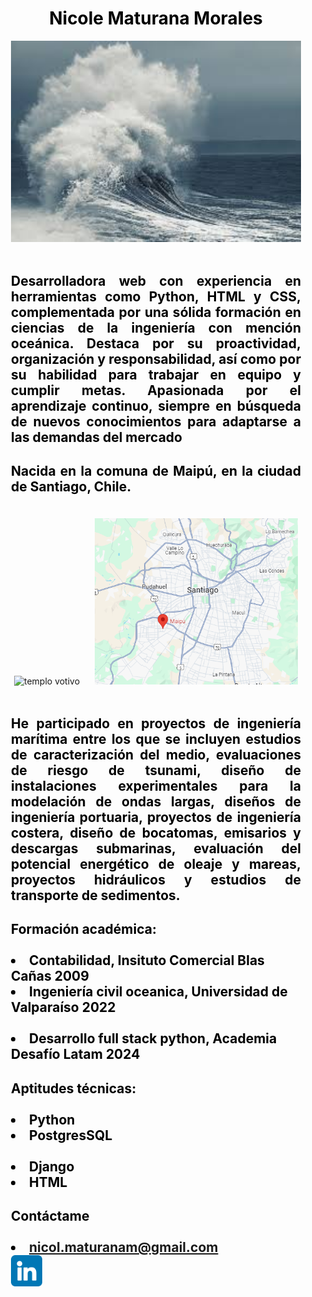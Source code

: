 <div class="container" style="margin: 20px;">
    <h1 align="center" style="color: black;">
        Nicole Maturana Morales<br/>
      </h1>
      <div align="center">
        <img  style="width: 500px;" alt="ola" src="img/images.jpg" />
      </div>
      <br/>
    <h2 style="color: black; text-align: justify;">

Desarrolladora web con experiencia en herramientas como Python, HTML y CSS, complementada por una sólida formación en ciencias de la ingeniería con mención oceánica. Destaca por su proactividad, organización y responsabilidad, así como por su habilidad para trabajar en equipo y cumplir metas. Apasionada por el aprendizaje continuo, siempre en búsqueda de nuevos conocimientos para adaptarse a las demandas del mercado
    </h2>
    <h2 style="color: black; text-align: justify;">
 
Nacida en la comuna de Maipú, en la ciudad de Santiago, Chile.
      </h2>  
      <div align="center">
        <img  style="width: 400px; padding-right: 20px;" alt="templo votivo" src="img/COYF5YBWA5CLXMMVYFWRLUHYCM.avif" />
        <img  style="width: 325px;" alt="maps" src="img/mapa_maipu.png" />
      </div>
      <br/>
      <h2 style="color: black; text-align: justify;">
        He participado en proyectos de ingeniería marítima entre los que se incluyen estudios de caracterización del medio, evaluaciones de riesgo de tsunami, diseño de instalaciones experimentales para la modelación de ondas largas, diseños de ingeniería portuaria, proyectos de ingeniería costera, diseño de bocatomas, emisarios y descargas submarinas, evaluación del potencial energético de oleaje y mareas, proyectos hidráulicos y estudios de transporte de sedimentos. 
      </h2>
      <h2 style="color: black;"> Formación académica:
      <div>
      <br/>
      <li>Contabilidad, Insituto Comercial Blas Cañas 2009</li>
      <li>Ingeniería civil oceanica, Universidad de Valparaíso 2022</li>  
      <li>Desarrollo full stack python, Academia Desafío Latam 2024 </li>
      </div>
      </h2>
      <h2 style="color: black;"> Aptitudes técnicas:
      <div>
      <br/>
      <li>Python</li>
      <li>PostgresSQL</li>  
      <li>Django</li>
      <li>HTML</li>
      </div>
      </h2>
      <h2  style="color: black; text-align: justify;">
        Contáctame
        <div >
        <br/>
        <li>nicol.maturanam@gmail.com</li>
        <a style="padding-top: 10px;" href="https://www.linkedin.com/in/nicole-maturana-morales-9a756923a" ><img  style="width: 50px;" alt="linkedin" src="img/linkedin.png" /></a>
        </div>
      </h2>
</div>